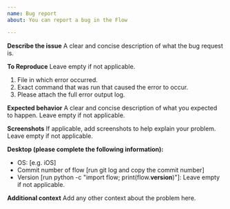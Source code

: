 ```yaml
---
name: Bug report
about: You can report a bug in the Flow

---
```


**Describe the issue**
A clear and concise description of what the bug request is.

**To Reproduce**
Leave empty if not applicable.
1. File in which error occurred. 
2. Exact command that was run that caused the error to occur. 
3. Please attach the full error output log. 

**Expected behavior**
A clear and concise description of what you expected to happen.
Leave empty if not applicable.

**Screenshots**
If applicable, add screenshots to help explain your problem.
Leave empty if not applicable.

**Desktop (please complete the following information):**
 - OS: [e.g. iOS]
 - Commit number of flow [run git log and copy the commit number]
 - Version [run python -c "import flow; print(flow.__version__)"]: 
 Leave empty if not applicable.

**Additional context**
Add any other context about the problem here.
